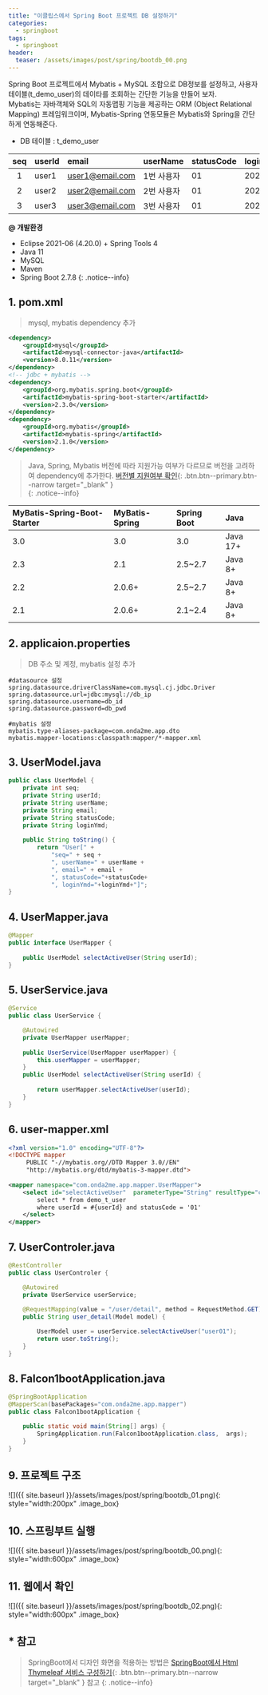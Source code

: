 ```yaml
---
title: "이클립스에서 Spring Boot 프로젝트 DB 설정하기"
categories: 
  - springboot
tags:
  - springboot
header:
  teaser: /assets/images/post/spring/bootdb_00.png
---
```


Spring Boot 프로젝트에서 Mybatis + MySQL 조합으로 DB정보를 설정하고, 사용자 테이블(t_demo_user)의 데이타를 조회하는 간단한 기능을 만들어 보자.    
Mybatis는 자바객체와 SQL의 자동맵핑 기능을 제공하는 ORM (Object Relational Mapping) 프레임워크이며,
Mybatis-Spring 연동모듈은 Mybatis와 Spring을 간단하게 연동해준다.

+ DB 테이블 : t_demo_user    
  
| seq | userId | email | userName | statusCode | loginYmd |  
| :--: | :-- | :-- | :-- | :-- | :-- |      
| 1 | user1 | user1@email.com | 1번 사용자 | 01 | 20200101 |
| 2 | user2 | user2@email.com | 2번 사용자 | 01 | 20220202 |
| 3 | user3 | user3@email.com | 3번 사용자 | 01 | 20220303 |

**@ 개발환경** 
+ Eclipse 2021-06 (4.20.0) + Spring Tools 4
+ Java 11
+ MySQL
+ Maven
+ Spring Boot 2.7.8
{: .notice--info}

## 1. pom.xml 
> mysql, mybatis dependency 추가

```xml
<dependency>
	<groupId>mysql</groupId>
	<artifactId>mysql-connector-java</artifactId>   
	<version>8.0.11</version>
</dependency>
<!-- jdbc + mybatis --> 
<dependency>
	<groupId>org.mybatis.spring.boot</groupId>
	<artifactId>mybatis-spring-boot-starter</artifactId>
	<version>2.3.0</version>
</dependency>        
<dependency>
	<groupId>org.mybatis</groupId>
	<artifactId>mybatis-spring</artifactId>
	<version>2.1.0</version>
</dependency>
```

>  Java, Spring, Mybatis 버전에 따라 지원가능 여부가 다르므로 버전을 고려하여 dependency에 추가한다. 
[버전별 지원여부 확인](http://mybatis.org/spring-boot-starter/mybatis-spring-boot-autoconfigure/){: .btn.btn--primary.btn--narrow target="_blank" }   
{: .notice--info}

| MyBatis-Spring-Boot-Starter | MyBatis-Spring | Spring Boot | Java |    
| :-- | :-- | :-- | :--      
| 3.0 | 3.0 | 3.0 | Java 17+ |
| 2.3 | 2.1 | 2.5~2.7 | Java 8+ |
| 2.2 | 2.0.6+ | 2.5~2.7 | Java 8+ |
| 2.1 | 2.0.6+ | 2.1~2.4 | Java 8+ |    

## 2. applicaion.properties   
> DB 주소 및 계정, mybatis 설정 추가

```properties
#datasource 설정
spring.datasource.driverClassName=com.mysql.cj.jdbc.Driver
spring.datasource.url=jdbc:mysql://db_ip
spring.datasource.username=db_id
spring.datasource.password=db_pwd

#mybatis 설정
mybatis.type-aliases-package=com.onda2me.app.dto
mybatis.mapper-locations:classpath:mapper/*-mapper.xml
```

## 3. UserModel.java
```java
public class UserModel {
	private int seq;
	private String userId;
	private String userName;
	private String email;
	private String statusCode;
	private String loginYmd;
	
	public String toString() {
		return "User[" +
			"seq=" + seq +
			", userName=" + userName +
			", email=" + email +
			", statusCode="+statusCode+
			", loginYmd="+loginYmd+"]";
}
```

## 4. UserMapper.java
```java
@Mapper
public interface UserMapper {
	
	public UserModel selectActiveUser(String userId);	
}
```

## 5. UserService.java
```java
@Service
public class UserService {

	@Autowired 
	private UserMapper userMapper;
	
	public UserService(UserMapper userMapper) {
		this.userMapper = userMapper;
	}
	public UserModel selectActiveUser(String userId) {
		
		return userMapper.selectActiveUser(userId);
	}	
}
```

## 6. user-mapper.xml
```xml
<?xml version="1.0" encoding="UTF-8"?>
<!DOCTYPE mapper
	 PUBLIC "-//mybatis.org//DTD Mapper 3.0//EN"
	 "http://mybatis.org/dtd/mybatis-3-mapper.dtd">
    	 
<mapper namespace="com.onda2me.app.mapper.UserMapper">	
	<select id="selectActiveUser"  parameterType="String" resultType="com.onda2me.app.model.UserModel">
		select * from demo_t_user 
		where userId = #{userId} and statusCode = '01'
	</select>				
</mapper>
```

## 7. UserControler.java
```java
@RestController
public class UserControler {

    @Autowired
    private UserService userService;
       
    @RequestMapping(value = "/user/detail", method = RequestMethod.GET)
    public String user_detail(Model model) {

		UserModel user = userService.selectActiveUser("user01");
		return user.toString();
	}		
}
```
## 8. Falcon1bootApplication.java
```java
@SpringBootApplication
@MapperScan(basePackages="com.onda2me.app.mapper")
public class Falcon1bootApplication {

	public static void main(String[] args) {
		SpringApplication.run(Falcon1bootApplication.class,  args);
	}
}
```

## 9. 프로젝트 구조
![]({{ site.baseurl }}/assets/images/post/spring/bootdb_01.png){: style="width:200px" .image_box}

## 10. 스프링부트 실행
![]({{ site.baseurl }}/assets/images/post/spring/bootdb_00.png){: style="width:600px" .image_box}

## 11. 웹에서 확인    
![]({{ site.baseurl }}/assets/images/post/spring/bootdb_02.png){: style="width:600px" .image_box}



## * 참고
> SpringBoot에서 디자인 화면을 적용하는 방법은 
[SpringBoot에서 Html Thymeleaf 서비스 구성하기](/springboot/01-springboot-thymeleaf/){: .btn.btn--primary.btn--narrow target="_blank" } 참고
{: .notice--info}


